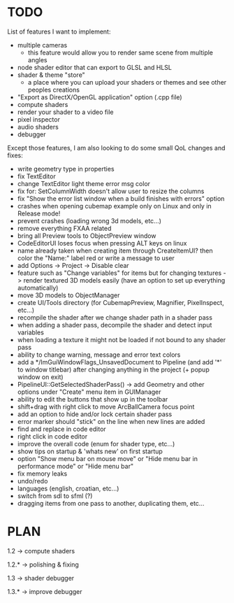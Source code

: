 # TODO
List of features I want to implement:
 - multiple cameras
   - this feature would allow you to render same scene from multiple angles
 - node shader editor that can export to GLSL and HLSL
 - shader & theme "store"
   - a place where you can upload your shaders or themes and see other peoples creations
 - "Export as DirectX/OpenGL application" option (.cpp file)
 - compute shaders
 - render your shader to a video file
 - pixel inspector
 - audio shaders
 - debugger


Except those features, I am also looking to do some small QoL changes and fixes:
 - write geometry type in properties
 - fix TextEditor
 - change TextEditor light theme error msg color
 - fix for: SetColumnWidth doesn't allow user to resize the columns
 - fix "Show the error list window when a build finishes with errors" option
 - crashes when opening cubemap example only on Linux and only in Release mode!
 - prevent crashes (loading wrong 3d models, etc...)
 - remove everything FXAA related
 - bring all Preview tools to ObjectPreview window
 - CodeEditorUI loses focus when pressing ALT keys on linux
 - name already taken when creating item through CreateItemUI? then color the "Name:" label red or write a message to user
 - add Options -> Project -> Disable clear
 - feature such as "Change variables" for items but for changing textures -> render textured 3D models easily (have an option to set up everything automatically)
 - move 3D models to ObjectManager
 - create UI/Tools directory (for CubemapPreview, Magnifier, PixelInspect, etc...)
 - recompile the shader after we change shader path in a shader pass
 - when adding a shader pass, decompile the shader and detect input variables
 - when loading a texture it might not be loaded if not bound to any shader pass
 - ability to change warning, message and error text colors
 - add a */ImGuiWindowFlags_UnsavedDocument to Pipeline (and add '\*' to window titlebar) after changing anything in the project (+ popup window on exit)
 - PipelineUI::GetSelectedShaderPass() -> add Geometry and other options under "Create" menu item in GUIManager
 - ability to edit the buttons that show up in the toolbar
 - shift+drag with right click to move ArcBallCamera focus point
 - add an option to hide and/or lock certain shader pass
 - error marker should "stick" on the line when new lines are added
 - find and replace in code editor
 - right click in code editor
 - improve the overall code (enum for shader type, etc...)
 - show tips on startup & 'whats new' on first startup
 - option "Show menu bar on mouse move" or "Hide menu bar in performance mode" or "Hide menu bar"
 - fix memory leaks
 - undo/redo
 - languages (english, croatian, etc...)
 - switch from sdl to sfml (?)
 - dragging items from one pass to another, duplicating them, etc...

 # PLAN
 1.2    -> compute shaders

 1.2.*  -> polishing & fixing

 1.3    -> shader debugger

 1.3.*  -> improve debugger
